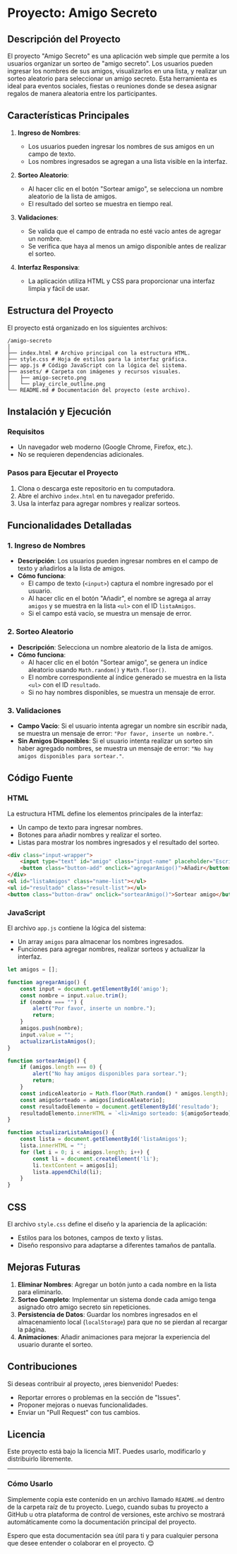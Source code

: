 # Proyecto: Amigo Secreto

## Descripción del Proyecto

El proyecto "Amigo Secreto" es una aplicación web simple que permite a los usuarios organizar un sorteo de "amigo secreto". Los usuarios pueden ingresar los nombres de sus amigos, visualizarlos en una lista, y realizar un sorteo aleatorio para seleccionar un amigo secreto. Esta herramienta es ideal para eventos sociales, fiestas o reuniones donde se desea asignar regalos de manera aleatoria entre los participantes.

## Características Principales

1. **Ingreso de Nombres**:
   - Los usuarios pueden ingresar los nombres de sus amigos en un campo de texto.
   - Los nombres ingresados se agregan a una lista visible en la interfaz.

2. **Sorteo Aleatorio**:
   - Al hacer clic en el botón "Sortear amigo", se selecciona un nombre aleatorio de la lista de amigos.
   - El resultado del sorteo se muestra en tiempo real.

3. **Validaciones**:
   - Se valida que el campo de entrada no esté vacío antes de agregar un nombre.
   - Se verifica que haya al menos un amigo disponible antes de realizar el sorteo.

4. **Interfaz Responsiva**:
   - La aplicación utiliza HTML y CSS para proporcionar una interfaz limpia y fácil de usar.

## Estructura del Proyecto

El proyecto está organizado en los siguientes archivos:

```
/amigo-secreto
│
├── index.html # Archivo principal con la estructura HTML.
├── style.css # Hoja de estilos para la interfaz gráfica.
├── app.js # Código JavaScript con la lógica del sistema.
├── assets/ # Carpeta con imágenes y recursos visuales.
│   ├── amigo-secreto.png
│   └── play_circle_outline.png
└── README.md # Documentación del proyecto (este archivo).
```


## Instalación y Ejecución

### Requisitos
- Un navegador web moderno (Google Chrome, Firefox, etc.).
- No se requieren dependencias adicionales.

### Pasos para Ejecutar el Proyecto
1. Clona o descarga este repositorio en tu computadora.
2. Abre el archivo `index.html` en tu navegador preferido.
3. Usa la interfaz para agregar nombres y realizar sorteos.

## Funcionalidades Detalladas

### 1. Ingreso de Nombres
- **Descripción**: Los usuarios pueden ingresar nombres en el campo de texto y añadirlos a la lista de amigos.
- **Cómo funciona**:
  - El campo de texto (`<input>`) captura el nombre ingresado por el usuario.
  - Al hacer clic en el botón "Añadir", el nombre se agrega al array `amigos` y se muestra en la lista `<ul>` con el ID `listaAmigos`.
  - Si el campo está vacío, se muestra un mensaje de error.

### 2. Sorteo Aleatorio
- **Descripción**: Selecciona un nombre aleatorio de la lista de amigos.
- **Cómo funciona**:
  - Al hacer clic en el botón "Sortear amigo", se genera un índice aleatorio usando `Math.random()` y `Math.floor()`.
  - El nombre correspondiente al índice generado se muestra en la lista `<ul>` con el ID `resultado`.
  - Si no hay nombres disponibles, se muestra un mensaje de error.

### 3. Validaciones
- **Campo Vacío**: Si el usuario intenta agregar un nombre sin escribir nada, se muestra un mensaje de error: `"Por favor, inserte un nombre."`.
- **Sin Amigos Disponibles**: Si el usuario intenta realizar un sorteo sin haber agregado nombres, se muestra un mensaje de error: `"No hay amigos disponibles para sortear."`.

## Código Fuente

### HTML
La estructura HTML define los elementos principales de la interfaz:
- Un campo de texto para ingresar nombres.
- Botones para añadir nombres y realizar el sorteo.
- Listas para mostrar los nombres ingresados y el resultado del sorteo.

```html
<div class="input-wrapper">
    <input type="text" id="amigo" class="input-name" placeholder="Escribe un nombre">
    <button class="button-add" onclick="agregarAmigo()">Añadir</button>
</div>
<ul id="listaAmigos" class="name-list"></ul>
<ul id="resultado" class="result-list"></ul>
<button class="button-draw" onclick="sortearAmigo()">Sortear amigo</button>
```

### JavaScript
El archivo `app.js` contiene la lógica del sistema:

- Un array `amigos` para almacenar los nombres ingresados.
- Funciones para agregar nombres, realizar sorteos y actualizar la interfaz.

```JavaScript
let amigos = [];

function agregarAmigo() {
    const input = document.getElementById('amigo');
    const nombre = input.value.trim();
    if (nombre === "") {
        alert("Por favor, inserte un nombre.");
        return;
    }
    amigos.push(nombre);
    input.value = "";
    actualizarListaAmigos();
}

function sortearAmigo() {
    if (amigos.length === 0) {
        alert("No hay amigos disponibles para sortear.");
        return;
    }
    const indiceAleatorio = Math.floor(Math.random() * amigos.length);
    const amigoSorteado = amigos[indiceAleatorio];
    const resultadoElemento = document.getElementById('resultado');
    resultadoElemento.innerHTML = `<li>Amigo sorteado: ${amigoSorteado}</li>`;
}

function actualizarListaAmigos() {
    const lista = document.getElementById('listaAmigos');
    lista.innerHTML = "";
    for (let i = 0; i < amigos.length; i++) {
        const li = document.createElement('li');
        li.textContent = amigos[i];
        lista.appendChild(li);
    }
}
```

## CSS

El archivo `style.css` define el diseño y la apariencia de la aplicación:

- Estilos para los botones, campos de texto y listas.
- Diseño responsivo para adaptarse a diferentes tamaños de pantalla.

## Mejoras Futuras

1. **Eliminar Nombres**: Agregar un botón junto a cada nombre en la lista para eliminarlo.
2. **Sorteo Completo**: Implementar un sistema donde cada amigo tenga asignado otro amigo secreto sin repeticiones.
3. **Persistencia de Datos**: Guardar los nombres ingresados en el almacenamiento local (`localStorage`) para que no se pierdan al recargar la página.
4. **Animaciones**: Añadir animaciones para mejorar la experiencia del usuario durante el sorteo.

## Contribuciones

Si deseas contribuir al proyecto, ¡eres bienvenido! Puedes:

- Reportar errores o problemas en la sección de "Issues".
- Proponer mejoras o nuevas funcionalidades.
- Enviar un "Pull Request" con tus cambios.

## Licencia

Este proyecto está bajo la licencia MIT. Puedes usarlo, modificarlo y distribuirlo libremente.


---

### Cómo Usarlo

Simplemente copia este contenido en un archivo llamado `README.md` dentro de la carpeta raíz de tu proyecto. Luego, cuando subas tu proyecto a GitHub u otra plataforma de control de versiones, este archivo se mostrará automáticamente como la documentación principal del proyecto.

Espero que esta documentación sea útil para ti y para cualquier persona que desee entender o colaborar en el proyecto. 😊
